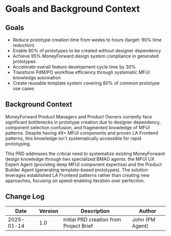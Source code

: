 # Goals and Background Context

## Goals
- Reduce prototype creation time from weeks to hours (target: 90% time reduction)
- Enable 80% of prototypes to be created without designer dependency  
- Achieve 95% MoneyForward design system compliance in generated prototypes
- Accelerate overall feature development cycle time by 30%
- Transform PdM/PO workflow efficiency through systematic MFUI knowledge automation
- Create reusable template system covering 80% of common prototype use cases

## Background Context
MoneyForward Product Managers and Product Owners currently face significant bottlenecks in prototype creation due to designer dependency, component selection confusion, and fragmented knowledge of MFUI patterns. Despite having 49+ MFUI components and proven LA Frontend patterns, this knowledge isn't systematically accessible for rapid prototyping. 

This PRD addresses the critical need to systematize existing MoneyForward design knowledge through two specialized BMAD agents: the MFUI UX Expert Agent (providing deep MFUI component expertise) and the Product Builder Agent (generating template-based prototypes). The solution leverages established LA Frontend patterns rather than creating new approaches, focusing on speed-enabling iteration over perfection.

## Change Log
| Date | Version | Description | Author |
|------|---------|-------------|---------|
| 2025-01-14 | 1.0 | Initial PRD creation from Project Brief | John (PM Agent) |
